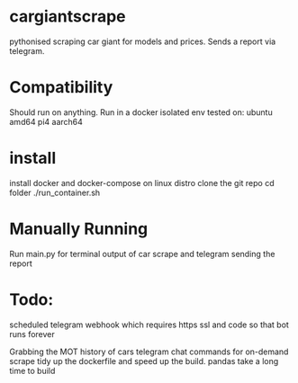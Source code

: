 # cargiantscrape
pythonised scraping car giant for models and prices. Sends a report via telegram.

# Compatibility 
Should run on anything. Run in a docker isolated env
tested on:
ubuntu amd64
pi4 aarch64


# install
install docker and docker-compose on linux distro
clone the git repo
cd folder
./run_container.sh


# Manually Running
Run main.py for terminal output of car scrape and telegram sending the report


# Todo:
scheduled telegram webhook which requires https ssl and code so that bot runs forever

Grabbing the MOT history of cars
telegram chat commands for on-demand scrape
tidy up the dockerfile and speed up the build. pandas take a long time to build


